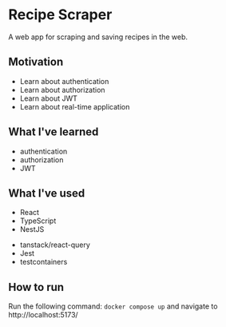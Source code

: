 # Recipe Scraper

A web app for scraping and saving recipes in the web.

<!-- <p align="center">
  <img src="https://github.com/user-attachments/assets/6f6d2b4f-dfd6-442c-af8b-01622200ecc3" width="45%">
  <img src="https://github.com/user-attachments/assets/376179d1-2072-4c2a-a60d-dabaf9de7b92" width="45%">
</p> -->

## Motivation

- Learn about authentication
- Learn about authorization
- Learn about JWT
- Learn about real-time application

<!-- ## Features

- Upload a recipe from a url
- View saved recipe(s)
- View collection(s) and its recipe(s)
- Filter a list of recipes and collections
- Get, create, update, delete a collection
- Batch add, batch delete recipes

-->

## What I've learned

- authentication
- authorization
- JWT

## What I've used

<!-- - GraphQL (apollo) -->

- React
- TypeScript
- NestJS
<!-- - react-hook-form -->
- tanstack/react-query
  <!-- - MongoDB -->
  <!-- - Mongoose -->
  <!-- - Jotai -->
- Jest
- testcontainers

## How to run

Run the following command: `docker compose up` and navigate to http://localhost:5173/
